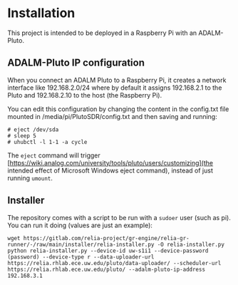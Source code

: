 
# Installation

This project is intended to be deployed in a Raspberry Pi with an ADALM-Pluto.

## ADALM-Pluto IP configuration

When you connect an ADALM Pluto to a Raspberry Pi, it creates a network interface like 192.168.2.0/24 where by default it assigns 192.168.2.1 to the Pluto and 192.168.2.10 to the host (the Raspberry Pi).

You can edit this configuration by changing the content in the config.txt file mounted in /media/pi/PlutoSDR/config.txt and then saving and running:
```
# eject /dev/sda
# sleep 5
# uhubctl -l 1-1 -a cycle
```

The ``eject`` command will trigger [https://wiki.analog.com/university/tools/pluto/users/customizing](the intended effect of Microsoft Windows eject command), instead of just running ``umount``.

## Installer

The repository comes with a script to be run with a ``sudoer`` user (such as pi). You can run it doing (values are just an example):

```
wget https://gitlab.com/relia-project/gr-engine/relia-gr-runner/-/raw/main/installer/relia-installer.py -O relia-installer.py
python relia-installer.py --device-id uw-s1i1 --device-password (password) --device-type r --data-uploader-url https://relia.rhlab.ece.uw.edu/pluto/data-uploader/ --scheduler-url https://relia.rhlab.ece.uw.edu/pluto/ --adalm-pluto-ip-address 192.168.3.1
```

